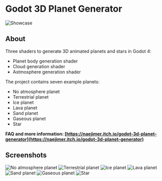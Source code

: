 # Godot 3D Planet Generator

![Showcase](screenshots/showcase.png)

## About

Three shaders to generate 3D animated planets and stars in Godot 4:

- Planet body generation shader
- Cloud generation shader
- Astmosphere generation shader

The project contains seven example planets:

- No atmosphere planet
- Terrestrial planet
- Ice planet
- Lava planet
- Sand planet
- Gaseous planet
- Star

 **FAQ and more information: [https://naejimer.itch.io/godot-3d-planet-generator](https://naejimer.itch.io/godot-3d-planet-generator)**

## Screenshots

![No atmosphere planet](screenshots/planet_no_atmosphere.png)
![Terrestrial planet](screenshots/planet_terrestrial.png)
![Ice planet](screenshots/planet_ice.png)
![Lava planet](screenshots/planet_lava.png)
![Sand planet](screenshots/planet_sand.png)
![Gaseous planet](screenshots/planet_gaseous.png)
![Star](screenshots/star.png)
